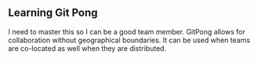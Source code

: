 ## Learning Git Pong
I need to master this so I can be a good team member. GitPong allows for collaboration without geographical boundaries. It can be used when teams are co-located as well when they are distributed.